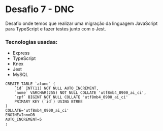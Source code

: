 # Desafio 7 - DNC
Desafio onde temos que realizar uma migração da linguagem JavaScript para TypeScript e fazer testes junto com o Jest.

### Tecnologias usadas:
- Express
- TypeScript
- Knex
- Jest
- MySQL

```mysql
CREATE TABLE `aluno` (
	`id` INT(11) NOT NULL AUTO_INCREMENT,
	`nome` VARCHAR(255) NOT NULL COLLATE 'utf8mb4_0900_ai_ci',
	`cpf` BIGINT NOT NULL COLLATE 'utf8mb4_0900_ai_ci'
	PRIMARY KEY (`id`) USING BTREE
)
COLLATE='utf8mb4_0900_ai_ci'
ENGINE=InnoDB
AUTO_INCREMENT=5
;
```